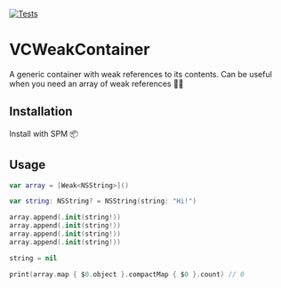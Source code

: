 [![Tests](https://github.com/avreolko/VCWeakContainer/workflows/Tests/badge.svg?branch=master)](https://github.com/avreolko/VCWeakContainer/actions/workflows/tests.yml)

# VCWeakContainer
A generic container with weak references to its contents.
Can be useful when you need an array of weak references 👦🏻

## Installation
Install with SPM 📦

## Usage
```swift
var array = [Weak<NSString>]()

var string: NSString? = NSString(string: "Hi!")

array.append(.init(string!))
array.append(.init(string!))
array.append(.init(string!))
array.append(.init(string!))

string = nil

print(array.map { $0.object }.compactMap { $0 }.count) // 0
```
